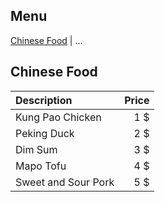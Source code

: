 ## Menu
 [Chinese Food](#chinese-food) | ...

## Chinese Food

| Description                        | Price  |
|:-----------------------------------|-------:|
| Kung Pao Chicken                   | 1 $    |
| Peking Duck                        | 2 $    |
| Dim Sum                            | 3 $    |
| Mapo Tofu                          | 4 $    |
| Sweet and Sour Pork                | 5 $    |